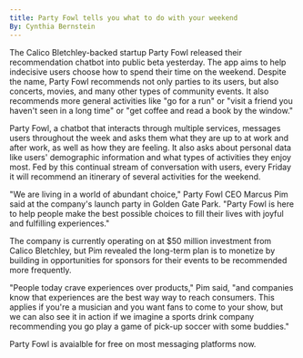 ```yaml
---
title: Party Fowl tells you what to do with your weekend
By: Cynthia Bernstein
---
```

The Calico Bletchley-backed startup Party Fowl released their recommendation chatbot into public beta yesterday. The app aims to help indecisive users choose how to spend their time on the weekend. Despite the name, Party Fowl recommends not only parties to its users, but also concerts, movies, and many other types of community events. It also recommends more general activities like "go for a run" or "visit a friend you haven't seen in a long time" or "get coffee and read a book by the window."

Party Fowl, a chatbot that interacts through multiple services, messages users throughout the week and asks them what they are up to at work and after work, as well as how they are feeling. It also asks about personal data like users' demographic information and what types of activities they enjoy most. Fed by this continual stream of conversation with users, every Friday it will recommend an itinerary of several activities for the weekend.

"We are living in a world of abundant choice," Party Fowl CEO Marcus Pim said at the company's launch party in Golden Gate Park. "Party Fowl is here to help people make the best possible choices to fill their lives with joyful and fulfilling experiences."

The company is currently operating on at $50 million investment from Calico Bletchley, but Pim revealed the long-term plan is to monetize by building in opportunities for sponsors for their events to be recommended more frequently.

"People today crave experiences over products," Pim said, "and companies know that experiences are the best way way to reach consumers. This applies if you're a musician and you want fans to come to your show, but we can also see it in action if we imagine a sports drink company recommending you go play a game of pick-up soccer with some buddies."

Party Fowl is avaialble for free on most messaging platforms now.
